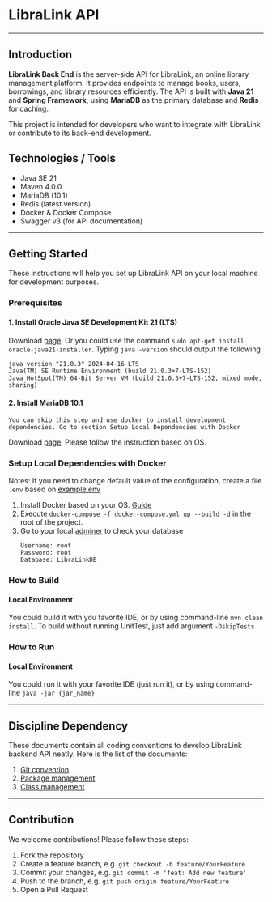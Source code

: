 # LibraLink API

--- 

## Introduction

**LibraLink Back End** is the server-side API for LibraLink, an online library management platform.
It provides endpoints to manage books, users, borrowings, and library resources efficiently.
The API is built with **Java 21** and **Spring Framework**, using **MariaDB** as the primary database and **Redis** for caching.

This project is intended for developers who want to integrate with LibraLink or contribute to its back-end development.

## Technologies / Tools

- Java SE 21
- Maven 4.0.0
- MariaDB (10.1)
- Redis (latest version)
- Docker & Docker Compose
- Swagger v3 (for API documentation)

---

## Getting Started

These instructions will help you set up LibraLink API on your local machine for development purposes.

### Prerequisites

#### 1. Install Oracle Java SE Development Kit 21 (LTS)

Download [page](https://www.oracle.com/java/technologies/downloads/#java21).
Or you could use the command
`sudo apt-get install oracle-java21-installer`.
Typing `java -version` should output the following

```
java version "21.0.3" 2024-04-16 LTS
Java(TM) SE Runtime Environment (build 21.0.3+7-LTS-152)
Java HotSpot(TM) 64-Bit Server VM (build 21.0.3+7-LTS-152, mixed mode, sharing)
```

#### 2. Install MariaDB 10.1

```
You can skip this step and use docker to install development dependencies. Go to section Setup Local Dependencies with Docker
```

Download [page](https://downloads.mariadb.org/mariadb/10.1/). Please follow the instruction based on OS.


### Setup Local Dependencies with Docker

Notes: If you need to change default value of the configuration, create a file `.env` based on [example.env](example.env)

1. Install Docker based on your OS. [Guide](https://docs.docker.com/get-docker/)
2. Execute `docker-compose -f docker-compose.yml up --build -d` in the root of the project.
3. Go to your local [adminer](http://localhost:10001) to check your database
    ```
    Username: root
    Password: root
    Database: LibraLinkDB
   ```

### How to Build
#### Local Environment

You could build it with you favorite IDE, or by using command-line 
``mvn clean install``. To build without running UnitTest, just add argument `-DskipTests`

### How to Run

#### Local Environment

You could run it with your favorite IDE (just run it), or by using command-line ``java -jar {jar_name}``
  
---

## Discipline Dependency

These documents contain all coding conventions to develop LibraLink backend API neatly.
Here is the list of the documents:

1. [Git convention](docs/git-convention.md)
2. [Package management](docs/package-management.md)
3. [Class management](docs/class-management.md)

--- 

## Contribution

We welcome contributions!
Please follow these steps:

1. Fork the repository
2. Create a feature branch, e.g. ``git checkout -b feature/YourFeature``
3. Commit your changes, e.g. ``git commit -m 'feat: Add new feature'``
4. Push to the branch, e.g. ``git push origin feature/YourFeature``
5. Open a Pull Request

